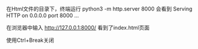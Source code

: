 <head><meta charset="UTF-8"></head>
在Html文件的目录下，终端运行 python3 -m http.server 8000
会看到 Serving HTTP on 0.0.0.0 port 8000 ...

在浏览器中输入 http://127.0.0.1:8000/ 看到了index.html页面

使用Ctrl+Break关闭
